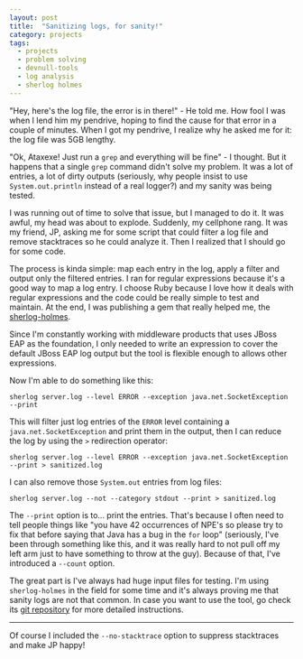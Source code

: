 ```yaml
---
layout: post
title:  "Sanitizing logs, for sanity!"
category: projects
tags:
  - projects
  - problem solving
  - devnull-tools
  - log analysis
  - sherlog holmes
---
```


"Hey, here's the log file, the error is in there!" - He told me. How fool I was when I lend him my pendrive, hoping to find the cause for that error in a couple of minutes. When I got my pendrive, I realize why he asked me for it: the log file was 5GB lengthy.

"Ok, Ataxexe! Just run a `grep` and everything will be fine" - I thought. But it happens that a single `grep` command didn't solve my problem. It was a lot of entries, a lot of dirty outputs (seriously, why people insist to use `System.out.println` instead of a real logger?) and my sanity was being tested.

I was running out of time to solve that issue, but I managed to do it. It was awful, my head was about to explode. Suddenly, my cellphone rang. It was my friend, JP, asking me for some script that could filter a log file and remove stacktraces so he could analyze it. Then I realized that I should go for some code.

The process is kinda simple: map each entry in the log, apply a filter and output only the filtered entries. I ran for regular expressions because it's a good way to map a log entry. I choose Ruby because I love how it deals with regular expressions and the code could be really simple to test and maintain. At the end, I was publishing a gem that really helped me, the [sherlog-holmes](https://rubygems.org/gems/sherlog-holmes).

Since I'm constantly working with middleware products that uses JBoss EAP as the foundation, I only needed to write an expression to cover the default JBoss EAP log output but the tool is flexible enough to allows other expressions.

Now I'm able to do something like this:

~~~
sherlog server.log --level ERROR --exception java.net.SocketException --print
~~~

This will filter just log entries of the `ERROR` level containing a `java.net.SocketException` and print them in the output, then I can reduce the log by using the `>` redirection operator:

~~~
sherlog server.log --level ERROR --exception java.net.SocketException --print > sanitized.log
~~~

I can also remove those `System.out` entries from log files:

~~~
sherlog server.log --not --category stdout --print > sanitized.log
~~~

The `--print` option is to... print the entries. That's because I often need to tell people things like "you have 42 occurrences of NPE's so please try to fix that before saying that Java has a bug in the `for` loop" (seriously, I've been through something like this, and it was really hard to not pull off my left arm just to have something to throw at the guy). Because of that, I've introduced a `--count` option.

The great part is I've always had huge input files for testing. I'm using `sherlog-holmes` in the field for some time and it's always proving me that sanity logs are not that common. In case you want to use the tool, go check its [git repository](https://github.com/devnull-tools/sherlog-holmes) for more detailed instructions.

---

Of course I included the `--no-stacktrace` option to suppress stacktraces and make JP happy!